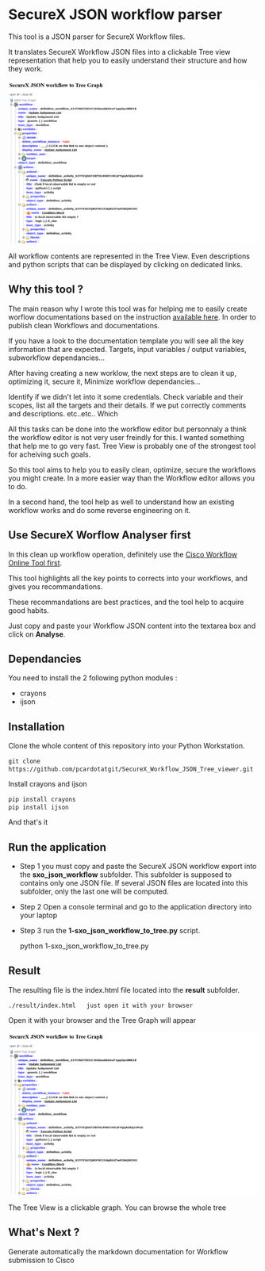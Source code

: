 # SecureX JSON workflow parser

This tool is a JSON parser for SecureX Workflow files.

It translates SecureX Workflow JSON files into a clickable Tree view representation that help you to easily understand their structure and how they work.

![](./images/img1.png)

All workflow contents are represented in the Tree View. Even descriptions and python scripts that can be displayed by clicking on dedicated links. 

## Why this tool ?

The main reason why I wrote this tool was for helping me to easily create worflow documentations based on the instruction [available here](https://ciscosecurity.github.io/sxo-05-security-workflows/content-quality/documentation-template). In order to publish clean Workflows and documentations.

If you have a look to the documentation template you will see all the key information that are expected. Targets, input variables / output variables, subworkflow dependancies...

After having creating a new worklow, the next steps are to clean it up, optimizing it, secure it, Minimize workflow dependancies... 

Identify if we didn't let into it some credentials. Check variable and their scopes, list all the targets and their details. If we put correctly comments and descriptions. etc..etc.. Which 

All this tasks can be done into the workflow editor but personnaly a think the workflow editor is not very user freindly for this. I wanted something that help me to go very fast. Tree View is probably one of the strongest tool for acheiving such goals.

So this tool aims to help you to easily clean, optimize, secure the workflows you might create. In a more easier way than the Workflow editor allows you to do.

In a second hand, the tool help as well to understand how an existing workflow works and do some reverse engineering on it.

## Use SecureX Worflow Analyser first

In this clean up workflow operation, definitely use the [Cisco Workflow Online Tool first](https://ciscosecurity.github.io/sxo-05-security-workflows/analyzer).

This tool highlights all the key points to corrects into your workflows, and gives you recommandations.

These recommandations are best practices, and the tool help to acquire good habits.

Just copy and paste your Workflow JSON content into the textarea box and click on **Analyse**.


## Dependancies

You need to install the 2 following python modules :

- crayons
- ijson

## Installation

Clone the whole content of this repository into your Python Workstation.

    git clone https://github.com/pcardotatgit/SecureX_Workflow_JSON_Tree_viewer.git

Install crayons and ijson 

    pip install crayons
    pip install ijson

And that's it

## Run the application


- Step 1 you must copy and paste the SecureX JSON workflow export into the  **sxo_json_workflow** subfolder. This subfolder is supposed to contains only one JSON file. If several JSON files are located into this subfolder, only the last one will be computed.
- Step 2 Open a console terminal and go to the application directory into your laptop
- Step 3 run the **1-sxo_json_workflow_to_tree.py** script.

    python 1-sxo_json_workflow_to_tree.py

## Result

The resulting file is the index.html file located into the **result** subfolder.

    ./result/index.html   just open it with your browser

Open it with your browser and the Tree Graph will appear 

![](./images/img1.png)

The Tree View is a clickable graph. You can browse the whole tree

## What's Next ?

Generate automatically the markdown documentation for Workflow submission to Cisco